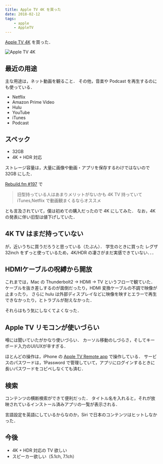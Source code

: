```yaml
---
title: Apple TV 4K を買った
date: 2018-02-12
tags:
    - apple
    - AppleTV
---
```


[Apple TV 4K](https://www.apple.com/shop/buy-tv/apple-tv-4k) を買った．

![Apple TV 4K](apple-tv-gallery1-201709.jpeg "Apple TV 4K")

## 最近の用途

主な用途は，ネット動画を観ること．
その他，音楽や Podcast を再生するのにも使っている．

- Netflix
- Amazon Prime Video
- Hulu
- YouTube
- iTunes
- Podcast

## スペック

- 32GB
- 4K + HDR 対応

ストレージ容量は，大量に画像や動画・アプリを保存するわけではないので 32GB にした．


[Rebuild.fm #197](https://rebuild.fm/197/) で

> 旧型持っている人はあまりメリットがないかも
> 4K TV 持っていて iTunes,Netflix で動画観まくるならオススメ

とも言及されていて，僕は初めての購入だったので 4K にしてみた．
なお，4K の発表に伴い旧型は値下げしていた．

## 4K TV はまだ持っていない

が，近いうちに買うだろうと思っている（たぶん）．
学生のときに買った レグザ 32inch をずっと使っているため，4K/HDR の凄さがまだ実感できていない．．．


## HDMIケーブルの呪縛から開放

これまでは，Mac の Thunderbolt2 -> HDMI -> TV というフローで観ていた．
ケーブルを抜き差しするのが面倒だったり，HDMI 変換ケーブルの不調で映像が止まったり，
さらに hulu は外部ディスプレイなどに映像を映すとエラーで再生できなかったり，とトラブルが耐えなかった．

それらはもう気にしなくてよくなった．


## Apple TV リモコンが使いづらい

噂には聞いていたがかなり使いづらい．
カーソル移動のしづらさ，そしてキーボード入力のUI/UXが辛すぎる．

ほとんどの操作は，iPhone の [Apple TV Remote app](https://support.apple.com/en-us/ht201664) で操作している．
サービスのパスワードは，1Password で管理していて，アプリにログインするときに長いパスワードをコピペしなくても済む．

## 検索

コンテンツの横断検索ができて便利だった．
タイトル名を入れると，それが放映されているインストール済みアプリの一覧が表示される．

言語設定を英語にしているからなのか，Siri で日本のコンテンツはヒットしなかった．

## 今後

- 4K + HDR 対応の TV 欲しい
- スピーカー欲しい（5.1ch, 7.1ch）
